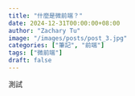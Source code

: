 ```yaml
---
title: "什麼是微前端？"
date: 2024-12-31T00:00:00+08:00
author: "Zachary Tu"
image: "/images/posts/post_3.jpg"
categories: ["筆記", "前端"]
tags: ["微前端"]
draft: false
---
```


測試

